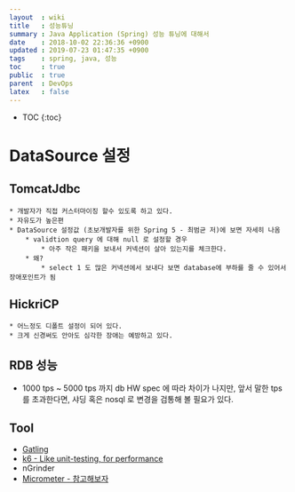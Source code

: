 ```yaml
---
layout  : wiki
title   : 성능튜닝
summary : Java Application (Spring) 성능 튜닝에 대해서
date    : 2018-10-02 22:36:36 +0900
updated : 2019-07-23 01:47:35 +0900
tags    : spring, java, 성능
toc     : true
public  : true
parent  : DevOps
latex   : false
---
```

* TOC
{:toc}

# DataSource 설정

## TomcatJdbc
	* 개발자가 직접 커스터마이징 할수 있도록 하고 있다.
	* 자유도가 높은편
	* DataSource 설정값 (초보개발자를 위한 Spring 5 - 최범균 저)에 보면 자세히 나옴
		* validtion query 에 대해 null 로 설정할 경우
			* 아주 작은 패키을 보내서 커넥션이 살아 있는지를 체크한다.
		* 왜?
			* select 1 도 많은 커넥션에서 보내다 보면 database에 부하를 줄 수 있어서 장애포인트가 됨 

## HickriCP
	* 어느정도 디폴트 설정이 되어 있다.
	* 크게 신경써도 안아도 심각한 장애는 예방하고 있다. 

## RDB 성능
  * 1000 tps ~ 5000 tps 까지 db HW spec 에 따라 차이가 나지만, 앞서 말한 tps 를 초과한다면, 샤딩 혹은 nosql 로 변경을 검통해 볼 필요가 있다.

## Tool

* [Gatling](https://gatling.io/)
* [k6 - Like unit-testing, for performance](https://k6.io/)
* nGrinder
* [Micrometer - 참고해보자](https://spring.io/blog/2018/03/16/micrometer-spring-boot-2-s-new-application-metrics-collector) 
